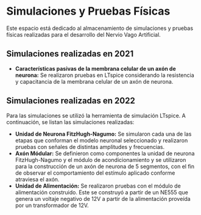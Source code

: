 # Simulaciones y Pruebas Físicas

Este espacio está dedicado al almacenamiento de simulaciones y pruebas físicas realizadas para el desarrollo del Nervio Vago Artificial. 

## Simulaciones realizadas en 2021
* **Características pasivas de la membrana celular de un axón de neurona:** Se realizaron pruebas en LTspice considerando la resistencia y capacitancia de la membrana celular de un axón de neurona.

## Simulaciones realizadas en 2022
Para las simulaciones se utilizó la herramienta de simulación LTspice. A continuación, se listan las simulaciones realizadas:

* **Unidad de Neurona FitzHugh-Nagumo:** Se simularon cada una de las etapas que conforman el modelo neuronal seleccionado y realizaron pruebas con señales de distintas amplitudes y frecuencias.
* **Axón Módular:** Se definieron como componentes la unidad de neurona FitzHugh-Nagumo y el módulo de acondicionamiento y se utilizaron para la construcción de un axón de neurona de 5 segmentos, con el fin de observar el comportamiento del estímulo aplicado conforme atraviesa el axón.
* **Unidad de Alimentación:** Se realizaron pruebas con el módulo de alimentación construido. Este se construyó a partir de un NE555 que genera un voltaje negativo de 12V a partir de la alimentación proveída por un transformador de 12V.
